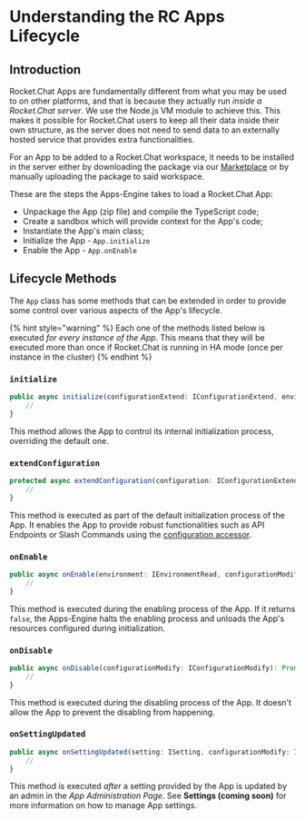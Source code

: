 # Understanding the RC Apps Lifecycle

## Introduction

Rocket.Chat Apps are fundamentally different from what you may be used to on other platforms, and that is because they actually run _inside a Rocket.Chat server_. We use the Node.js VM module to achieve this. This makes it possible for Rocket.Chat users to keep all their data inside their own structure, as the server does not need to send data to an externally hosted service that provides extra functionalities.

For an App to be added to a Rocket.Chat workspace, it needs to be installed in the server either by downloading the package via our [Marketplace](http://marketplace.rocket.chat) or by manually uploading the package to said workspace.

These are the steps the Apps-Engine takes to load a Rocket.Chat App:

* Unpackage the App (zip file) and compile the TypeScript code;
* Create a sandbox which will provide context for the App's code;
* Instantiate the App's main class;
* Initialize the App - `App.initialize`
* Enable the App - `App.onEnable`

## Lifecycle Methods

The `App` class has some methods that can be extended in order to provide some control over various aspects of the App's lifecycle.

{% hint style="warning" %}
Each one of the methods listed below is executed _for every instance of the App_. This means that they will be executed more than once if Rocket.Chat is running in HA mode (once per instance in the cluster)
{% endhint %}

### `initialize`

```typescript
public async initialize(configurationExtend: IConfigurationExtend, environmentRead: IEnvironmentRead): Promise<void> {
    //
}
```

This method allows the App to control its internal initialization process, overriding the default one.

### `extendConfiguration`

```typescript
protected async extendConfiguration(configuration: IConfigurationExtend, environment: IEnvironmentRead): Promise<void> {
    //
}
```

This method is executed as part of the default initialization process of the App. It enables the App to provide robust functionalities such as API Endpoints or Slash Commands using the [configuration accessor](https://rocketchat.github.io/Rocket.Chat.Apps-engine/interfaces/iconfigurationextend.html).

### `onEnable`

```typescript
public async onEnable(environment: IEnvironmentRead, configurationModify: IConfigurationModify): Promise<boolean> {
    //
}
```

This method is executed during the enabling process of the App. If it returns `false`, the Apps-Engine halts the enabling process and unloads the App's resources configured during initialization.

### `onDisable`

```typescript
public async onDisable(configurationModify: IConfigurationModify): Promise<void> {
    //
}
```

This method is executed during the disabling process of the App. It doesn't allow the App to prevent the disabling from happening.

### `onSettingUpdated`

```typescript
public async onSettingUpdated(setting: ISetting, configurationModify: IConfigurationModify, read: IRead, http: IHttp): Promise<void> {
    //
}
```

This method is executed _after_ a setting provided by the App is updated by an admin in the _App Administration Page_. See **Settings (coming soon)** for more information on how to manage App settings.
